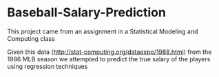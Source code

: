 # Baseball-Salary-Prediction
This project came from an assignment in a Statistical Modeling and Computing class

Given this data (http://stat-computing.org/dataexpo/1988.html) from the 1986 MLB season we attempted to predict the true salary of the players using regression techniques
